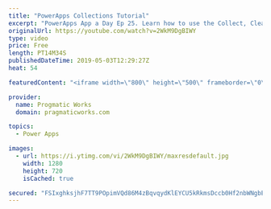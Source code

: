 ```yaml
---
title: "PowerApps Collections Tutorial"
excerpt: "PowerApps App a Day Ep 25. Learn how to use the Collect, ClearCollect, Clear, Patch and Remove functions to add, remove and update PowerApps collections. Working with a collection is very similar to working with a database with a few tweaks.   Pragmatic Works PowerApps class: http://www.pragmaticworks.com"
originalUrl: https://youtube.com/watch?v=2WkM9DgBIWY
type: video
price: Free
length: PT14M34S
publishedDateTime: 2019-05-03T12:29:27Z
heat: 54

featuredContent: "<iframe width=\"800\" height=\"500\" frameborder=\"0\" src=\"https://www.youtube.com/embed/2WkM9DgBIWY\" allow=\"accelerometer; autoplay; encrypted-media; gyroscope; picture-in-picture\" allowfullscreen></iframe>"

provider:
  name: Progmatic Works
  domain: pragmaticworks.com

topics:
  - Power Apps

images:
  - url: https://i.ytimg.com/vi/2WkM9DgBIWY/maxresdefault.jpg
    width: 1280
    height: 720
    isCached: true

secured: "FSIxghksjhF7TT9POpimVQd86M4zBqvqydKlEYCU5kRkmsDccb0Hf2nbWNgbERROF5fx8GAcnph1f4XDf6hMxQuShhYRC5v5CvpbYiPvUIGm+crXBQ/lFFuLOlgF7YU8UthQFhvJ15ND4JmsnZ7skSfuFh/+geJ+lLSunJMd0vrDeT/5t7Eg5N/p9K98OVUmz7IsSbcQCk+CZNITloQdQE1ypH+5Us2/rHEK6/jsKTlpyl8QEENMVbx85OfmcGuUmkF6vx07AoBSDTJEmcH1n83xbBE9ZClwKdRZAuB/NiwlJq1ti05niV6eoX8AjZcAdc9rCcodVUAZJ7q8XajjA3m0qEov1vHxfgeR1r833QZpwNIm1pReAy1LeJePCNi+ZouO+HYf2McY5tDwz+6GSbPuZ3QL2wxKOUJLYUWAJYI=;uVZG0pk9Jeg5Tveb5kt7ZA=="
---
```



